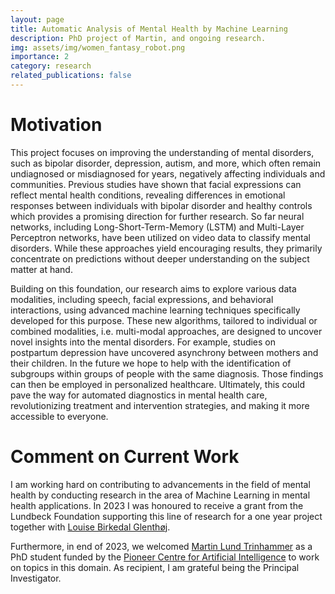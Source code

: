 ```yaml
---
layout: page
title: Automatic Analysis of Mental Health by Machine Learning
description: PhD project of Martin, and ongoing research.
img: assets/img/women_fantasy_robot.png
importance: 2
category: research
related_publications: false
---
```


# Motivation

This project focuses on improving the understanding of mental disorders, such as bipolar disorder, depression, autism, and more, which often remain undiagnosed or misdiagnosed for years, negatively affecting individuals and communities. 
Previous studies have shown that facial expressions can reflect mental health conditions, revealing differences in emotional responses between individuals with bipolar disorder and healthy controls which provides a promising direction for further research. So far neural networks, including Long-Short-Term-Memory (LSTM) and Multi-Layer Perceptron networks, have been utilized on video data to classify mental disorders. While these approaches yield encouraging results, they primarily concentrate on predictions without deeper understanding on the subject matter at hand. 

Building on this foundation, our research aims to explore various data modalities, including speech, facial expressions, and behavioral interactions, using advanced machine learning techniques specifically developed for this purpose. 
These new algorithms, tailored to individual or combined modalities, i.e. multi-modal approaches, are designed to uncover novel insights into the mental disorders. For example, studies on postpartum depression have uncovered asynchrony between mothers and their children. 
In the future we hope to help with the identification of subgroups within groups of people with the same diagnosis. Those findings can then be employed in personalized healthcare. Ultimately, this could pave the way for automated diagnostics in mental health care, revolutionizing treatment and intervention strategies, and making it more accessible to everyone. 


# Comment on Current Work

I am working hard on contributing to advancements in the field of mental health by conducting research in the area of Machine Learning in mental health applications. 
In 2023 I was honoured to receive a grant from the Lundbeck Foundation supporting this line of research for a one year project together with [Louise Birkedal Glenthøj](https://research.regionh.dk/da/persons/louise-birkedal-glenth%C3%B8j). 

Furthermore, in end of 2023, we welcomed [Martin Lund Trinhammer](https://pure.itu.dk/da/persons/martin-lund-trinhammer) as a PhD student funded by the [Pioneer Centre for Artificial Intelligence](https://www.aicentre.dk/) to work on topics in this domain. 
As recipient, I am grateful being the Principal Investigator. 

